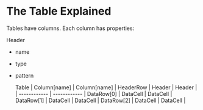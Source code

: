 # The Table Explained

Tables have columns. Each column has properties:

Header
- name
- type
- pattern


	Table      | Column[name] | Column[name] |
    HeaderRow  | Header       | Header       |
               | ------------ | ------------ |
    DataRow[0] | DataCell     | DataCell     |
    DataRow[1] | DataCell     | DataCell     |
    DataRow[2] | DataCell     | DataCell     |

